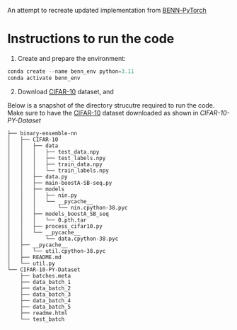 An attempt to recreate updated implementation from [BENN-PyTorch](https://github.com/XinDongol/BENN-PyTorch/tree/master)

# Instructions to run the code

1. Create and prepare the environment:

```python
conda create --name benn_env python=3.11
conda activate benn_env
```

2. Download [CIFAR-10](https://www.cs.toronto.edu/~kriz/cifar.html) dataset, and 

Below is a snapshot of the directory strucutre required to run the code. Make sure to have the [CIFAR-10](https://www.cs.toronto.edu/~kriz/cifar.html) dataset downloaded as shown in *CIFAR-10-PY-Dataset*
```
├── binary-ensemble-nn
│   ├── CIFAR-10
│   │   ├── data
│   │   │   ├── test_data.npy
│   │   │   ├── test_labels.npy
│   │   │   ├── train_data.npy
│   │   │   └── train_labels.npy
│   │   ├── data.py
│   │   ├── main-boostA-SB-seq.py
│   │   ├── models
│   │   │   ├── nin.py
│   │   │   └── __pycache__
│   │   │       └── nin.cpython-38.pyc
│   │   ├── models_boostA_SB_seq
│   │   │   └── 0.pth.tar
│   │   ├── process_cifar10.py
│   │   └── __pycache__
│   │       └── data.cpython-38.pyc
│   ├── __pycache__
│   │   └── util.cpython-38.pyc
│   ├── README.md
│   └── util.py
└── CIFAR-10-PY-Dataset
    ├── batches.meta
    ├── data_batch_1
    ├── data_batch_2
    ├── data_batch_3
    ├── data_batch_4
    ├── data_batch_5
    ├── readme.html
    └── test_batch
```
